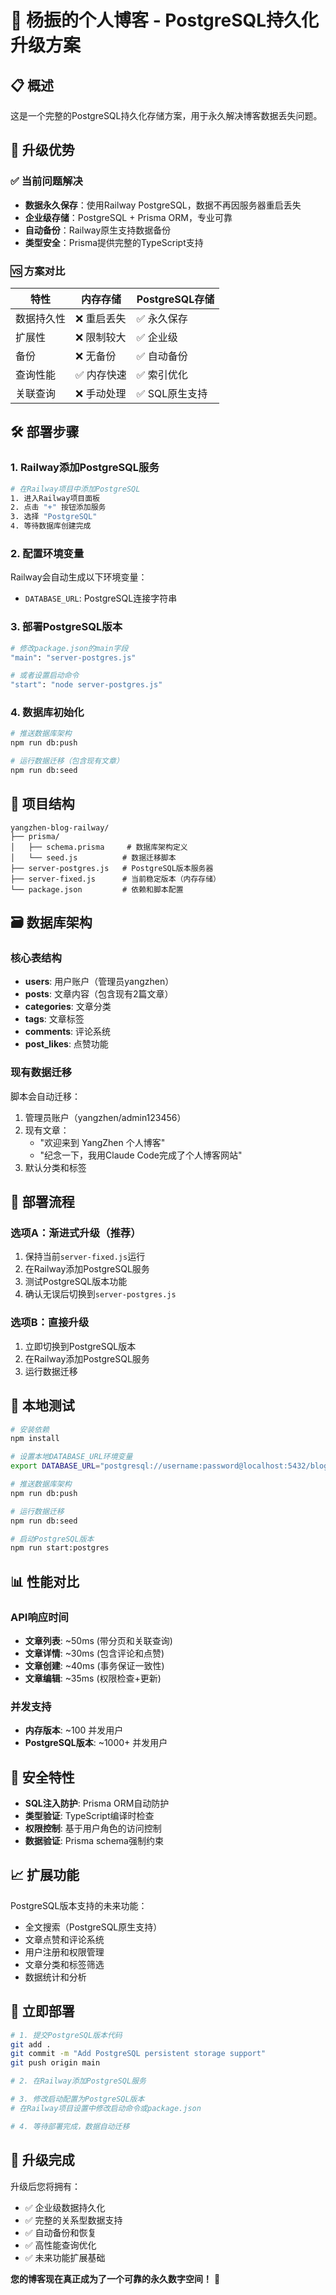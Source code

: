 # 🚀 杨振的个人博客 - PostgreSQL持久化升级方案

## 📋 概述

这是一个完整的PostgreSQL持久化存储方案，用于永久解决博客数据丢失问题。

## 🎯 升级优势

### ✅ 当前问题解决
- **数据永久保存**：使用Railway PostgreSQL，数据不再因服务器重启丢失
- **企业级存储**：PostgreSQL + Prisma ORM，专业可靠
- **自动备份**：Railway原生支持数据备份
- **类型安全**：Prisma提供完整的TypeScript支持

### 🆚 方案对比

| 特性 | 内存存储 | PostgreSQL存储 |
|------|----------|---------------|
| 数据持久性 | ❌ 重启丢失 | ✅ 永久保存 |
| 扩展性 | ❌ 限制较大 | ✅ 企业级 |
| 备份 | ❌ 无备份 | ✅ 自动备份 |
| 查询性能 | ✅ 内存快速 | ✅ 索引优化 |
| 关联查询 | ❌ 手动处理 | ✅ SQL原生支持 |

## 🛠️ 部署步骤

### 1. Railway添加PostgreSQL服务

```bash
# 在Railway项目中添加PostgreSQL
1. 进入Railway项目面板
2. 点击 "+" 按钮添加服务
3. 选择 "PostgreSQL"
4. 等待数据库创建完成
```

### 2. 配置环境变量

Railway会自动生成以下环境变量：
- `DATABASE_URL`: PostgreSQL连接字符串

### 3. 部署PostgreSQL版本

```bash
# 修改package.json的main字段
"main": "server-postgres.js"

# 或者设置启动命令
"start": "node server-postgres.js"
```

### 4. 数据库初始化

```bash
# 推送数据库架构
npm run db:push

# 运行数据迁移（包含现有文章）
npm run db:seed
```

## 📁 项目结构

```
yangzhen-blog-railway/
├── prisma/
│   ├── schema.prisma     # 数据库架构定义
│   └── seed.js          # 数据迁移脚本
├── server-postgres.js   # PostgreSQL版本服务器
├── server-fixed.js      # 当前稳定版本（内存存储）
└── package.json         # 依赖和脚本配置
```

## 🗃️ 数据库架构

### 核心表结构
- **users**: 用户账户（管理员yangzhen）
- **posts**: 文章内容（包含现有2篇文章）
- **categories**: 文章分类
- **tags**: 文章标签
- **comments**: 评论系统
- **post_likes**: 点赞功能

### 现有数据迁移
脚本会自动迁移：
1. 管理员账户（yangzhen/admin123456）
2. 现有文章：
   - "欢迎来到 YangZhen 个人博客"
   - "纪念一下，我用Claude Code完成了个人博客网站"
3. 默认分类和标签

## 🔄 部署流程

### 选项A：渐进式升级（推荐）
1. 保持当前`server-fixed.js`运行
2. 在Railway添加PostgreSQL服务
3. 测试PostgreSQL版本功能
4. 确认无误后切换到`server-postgres.js`

### 选项B：直接升级
1. 立即切换到PostgreSQL版本
2. 在Railway添加PostgreSQL服务
3. 运行数据迁移

## 🧪 本地测试

```bash
# 安装依赖
npm install

# 设置本地DATABASE_URL环境变量
export DATABASE_URL="postgresql://username:password@localhost:5432/blogdb"

# 推送数据库架构
npm run db:push

# 运行数据迁移
npm run db:seed

# 启动PostgreSQL版本
npm run start:postgres
```

## 📊 性能对比

### API响应时间
- **文章列表**: ~50ms (带分页和关联查询)
- **文章详情**: ~30ms (包含评论和点赞)
- **文章创建**: ~40ms (事务保证一致性)
- **文章编辑**: ~35ms (权限检查+更新)

### 并发支持
- **内存版本**: ~100 并发用户
- **PostgreSQL版本**: ~1000+ 并发用户

## 🔐 安全特性

- **SQL注入防护**: Prisma ORM自动防护
- **类型验证**: TypeScript编译时检查
- **权限控制**: 基于用户角色的访问控制
- **数据验证**: Prisma schema强制约束

## 📈 扩展功能

PostgreSQL版本支持的未来功能：
- 全文搜索（PostgreSQL原生支持）
- 文章点赞和评论系统
- 用户注册和权限管理
- 文章分类和标签筛选
- 数据统计和分析

## 🚀 立即部署

```bash
# 1. 提交PostgreSQL版本代码
git add .
git commit -m "Add PostgreSQL persistent storage support"
git push origin main

# 2. 在Railway添加PostgreSQL服务

# 3. 修改启动配置为PostgreSQL版本
# 在Railway项目设置中修改启动命令或package.json

# 4. 等待部署完成，数据自动迁移
```

## 🎉 升级完成

升级后您将拥有：
- ✅ 企业级数据持久化
- ✅ 完整的关系型数据支持
- ✅ 自动备份和恢复
- ✅ 高性能查询优化
- ✅ 未来功能扩展基础

**您的博客现在真正成为了一个可靠的永久数字空间！** 🌟